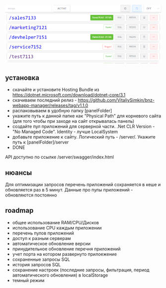 ![alt text](https://github.com/VitaliySimkin/bnz-webapp-manager/blob/master/screen.png?raw=true)

## установка
- скачайте и установите Hosting Bundle из https://dotnet.microsoft.com/download/dotnet-core/3.1
- скачиваем последний релиз - https://github.com/VitaliySimkin/bnz-webapp-manager/releases/tag/v1.1.0
- распаковываем в удобную папку [panelFolder]
- укажите путь к данной папке как "Physical Path" для корневого сайта (для того чтобы при заходе на сайт открывалась панель)
- создайте пул приложений для серверной части. .Net CLR Version - "No Managed Code". Identity - лучше LocalSystem
- добавьте приложение к сайту. Логический путь - /server/. Укажите путь к [panelFolder]/server
- DONE

API доступно по ссылке /server/swagger/index.html

## нюансы
Для оптимизации запросов перечень приложений сохраняется в кеше и обновляется раз в 5 минут. Данные про пулы приложений - обновляются постоянно


## roadmap
- общее использование RAM/CPU/Дисков
- использование CPU каждым приложении
- перечень пулов приложений
- доступ к разным серверам
- автоматическое обновление версии
- принудительное обновление перечня приложений
- учет порта на котором развернуто прилоежение
- сохраненные запросы SQL
- история запросов SQL
- сохранение настроек (последние запросы, фильтрация, период автоматического обновления) в localStorage
- темный режим

